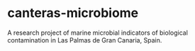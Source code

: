 # canteras-microbiome
A research project of marine microbial indicators of biological contamination in Las Palmas de Gran Canaria, Spain.
